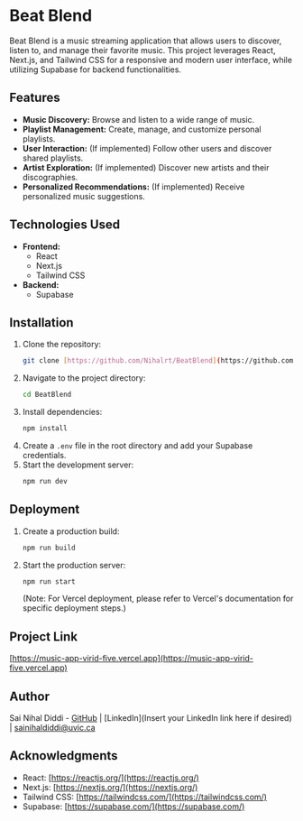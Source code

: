 # Beat Blend

Beat Blend is a music streaming application that allows users to discover, listen to, and manage their favorite music. This project leverages React, Next.js, and Tailwind CSS for a responsive and modern user interface, while utilizing Supabase for backend functionalities.

## Features

* **Music Discovery:** Browse and listen to a wide range of music.
* **Playlist Management:** Create, manage, and customize personal playlists.
* **User Interaction:** (If implemented) Follow other users and discover shared playlists.
* **Artist Exploration:** (If implemented) Discover new artists and their discographies.
* **Personalized Recommendations:** (If implemented) Receive personalized music suggestions.

## Technologies Used

* **Frontend:**
    * React
    * Next.js
    * Tailwind CSS
* **Backend:**
    * Supabase

## Installation

1.  Clone the repository:
    ```bash
    git clone [https://github.com/Nihalrt/BeatBlend](https://github.com/Nihalrt/BeatBlend)
    ```
2.  Navigate to the project directory:
    ```bash
    cd BeatBlend
    ```
3.  Install dependencies:
    ```bash
    npm install
    ```
4.  Create a `.env` file in the root directory and add your Supabase credentials.
5.  Start the development server:
    ```bash
    npm run dev
    ```

## Deployment

1.  Create a production build:
    ```bash
    npm run build
    ```
2.  Start the production server:
    ```bash
    npm run start
    ```
    (Note: For Vercel deployment, please refer to Vercel's documentation for specific deployment steps.)

## Project Link

[https://music-app-virid-five.vercel.app](https://music-app-virid-five.vercel.app)

## Author

Sai Nihal Diddi - [GitHub](https://github.com/Nihalrt) | [LinkedIn](Insert your LinkedIn link here if desired) | sainihaldiddi@uvic.ca

## Acknowledgments

* React: [https://reactjs.org/](https://reactjs.org/)
* Next.js: [https://nextjs.org/](https://nextjs.org/)
* Tailwind CSS: [https://tailwindcss.com/](https://tailwindcss.com/)
* Supabase: [https://supabase.com/](https://supabase.com/)
